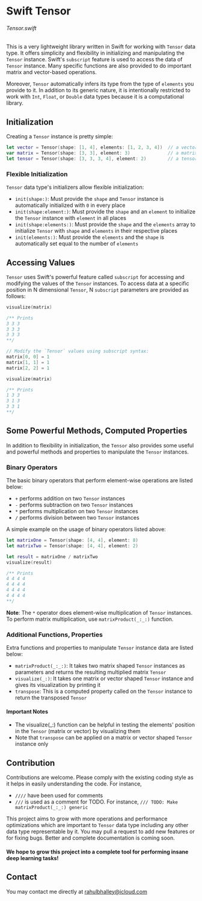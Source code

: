 # Swift Tensor

###### Tensor.swift

This is a very lightweight library written in Swift for working with `Tensor` data type. It offers simplicity and flexibility in initializing and manipulating the `Tensor` instance. Swift's `subscript` feature is used to access the data of `Tensor` instance. Many specific functions are also provided to do important matrix and vector-based operations.

Moreover, `Tensor` automatically infers its type from the type of `elements` you provide to it. In addition to its generic nature, it is intentionally restricted to work with `Int`, `Float`, or `Double` data types because it is a computational library. 



## Initialization

Creating a `Tensor` instance is pretty simple:

```swift
let vector = Tensor(shape: [1, 4], elements: [1, 2, 3, 4])  // a vector, 1-D `Tensor`
var matrix = Tensor(shape: [3, 3], element: 3)              // a matrix, 2-D `Tensor`
let tensor = Tensor(shape: [3, 3, 3, 4], element: 2)        // a tensor, 4-D `Tensor`
```

### Flexible Initialization

`Tensor` data type's initializers allow flexible initialization:

* `init(shape:)`: Must provide the `shape` and `Tensor` instance is automatically initialized with `0` in every place
* `init(shape:element:)`: Must provide the `shape` and an `element` to initialize the `Tensor` instance with `element` in all places
* `init(shape:elements:)`: Must provide the `shape` and the `elements` array to initialize `Tensor` with `shape` and `elements` in their respective places
* `init(elements:)`: Must provide the `elements` and the `shape` is automatically set equal to the number of `elements`


## Accessing Values

`Tensor` uses Swift's powerful feature called `subscript` for accessing and modifying the values of the `Tensor` instances. To access data at a specific position in N dimensional `Tensor`, N `subscript` parameters are provided as follows:

```swift
visualize(matrix)

/** Prints
3 3 3
3 3 3
3 3 3
**/

// Modify the `Tensor` values using subscript syntax:
matrix[0, 0] = 1
matrix[1, 1] = 1
matrix[2, 2] = 1

visualize(matrix)

/** Prints
1 3 3
3 1 3
3 3 1
**/
```


## Some Powerful Methods, Computed Properties

In addition to flexibility in initialization, the `Tensor` also provides some useful and powerful methods and properties to manipulate the `Tensor` instances.

### Binary Operators

The basic binary operators that perform element-wise operations are listed below:

* `+` performs addition on two `Tensor` instances
* `-` performs subtraction on two `Tensor` instances
* `*` performs multiplication on two `Tensor` instances
* `/` performs division between two `Tensor` instances

A simple example on the usage of binary operators listed above:

```swift
let matrixOne = Tensor(shape: [4, 4], element: 8)
let matrixTwo = Tensor(shape: [4, 4], element: 2)

let result = matrixOne / matrixTwo
visualize(result)

/** Prints
4 4 4 4 
4 4 4 4 
4 4 4 4 
4 4 4 4
**/
```

**Note**: The `*` operator does element-wise multiplication of `Tensor` instances. To perform matrix multiplication, use `matrixProduct(_:_:)` function.


### Additional Functions, Properties

Extra functions and properties to manipulate `Tensor` instance data are listed below:

* `matrixProduct(_:_:)`: It takes two matrix shaped `Tensor` instances as parameters and returns the resulting multiplied matrix `Tensor`
* `visualize(_:)`: It takes one matrix or vector shaped `Tensor` instance and gives its visualization by printing it
* `transpose`: This is a computed property called on the `Tensor` instance to return the transposed `Tensor`


#### Important Notes

* The visualize(_:) function can be helpful in testing the elements' position in the `Tensor` (matrix or vector) by visualizing them
* Note that `transpose` can be applied on a matrix or vector shaped `Tensor` instance only


## Contribution

Contributions are welcome. Please comply with the existing coding style as it helps in easily understanding the code. For instance,
* `////` have been used for comments
* `///` is used as a comment for TODO. For instance, `/// TODO: Make matrixProduct(_:_:) generic`

This project aims to grow with more operations and performance optimizations which are important to `Tensor` data type including any other data type representable by it. You may pull a request to add new features or for fixing bugs. Better and complete documentation is coming soon.

#### We hope to grow this project into a complete tool for performing insane deep learning tasks!

## Contact 

You may contact me directly at [rahulbhalley@icloud.com](rahulbhalley@icloud.com)
